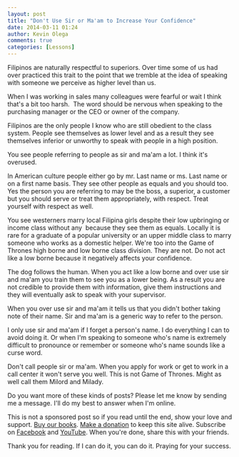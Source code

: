 ```yaml
---
layout: post
title: "Don't Use Sir or Ma'am to Increase Your Confidence"
date: 2014-03-11 01:24
author: Kevin Olega
comments: true
categories: [Lessons]
---
```

Filipinos are naturally respectful to superiors. Over time some of us had over practiced this trait to the point that we tremble at the idea of speaking with someone we perceive as higher level than us.

When I was working in sales many colleagues were fearful or wait I think that's a bit too harsh.&nbsp; The word should be nervous when speaking to the purchasing manager or the CEO or owner of the company.

Filipinos are the only people I know who are still obedient to the class system. People see themselves as lower level and as a result they see themselves inferior or unworthy to speak with people in a high position.

You see people referring to people as sir and ma'am a lot. I think it's overused.

In American culture people either go by mr. Last name or ms. Last name or on a first name basis. They see other people as equals and you should too. Yes the person you are referring to may be the boss, a superior, a customer but you should serve or treat them appropriately, with respect. Treat yourself with respect as well.

You see westerners marry local Filipina girls despite their low upbringing or income class without any&nbsp; because they see them as equals. Locally it is rare for a graduate of a popular university or an upper middle class to marry someone who works as a domestic helper. We're too into the Game of Thrones high borne and low borne class division. They are not. Do not act like a low borne because it negatively affects your confidence.

The dog follows the human. When you act like a low borne and over use sir and ma'am you train them to see you as a lower being. As a result you are not credible to provide them with information, give them instructions and they will eventually ask to speak with your supervisor.

When you over use sir and ma'am it tells us that you didn't bother taking note of their name. Sir and ma'am is a generic way to refer to the person.

I only use sir and ma'am if I forget a person's name. I do everything I can to avoid doing it. Or when I'm speaking to someone who's name is extremely difficult to pronounce or remember or someone who's name sounds like a curse word.

Don't call people sir or ma'am. When you apply for work or get to work in a call center it won't serve you well. This is not Game of Thrones. Might as well call them Milord and Milady.

Do you want more of these kinds of posts? Please let me know by sending me a message. I'll do my best to answer when I'm online.

This is not a sponsored post so if you read until the end, show your love and support. [Buy our books](http://callcentertrainingtips.com/promos/).  [Make a donation](http://callcentertrainingtips.com/support/) to keep this site alive. Subscribe on [Facebook](https://www.facebook.com/callcentertrainingtips/) and [YouTube](https://www.youtube.com/channel/UCSRyiovg_InMdQAe7Fn0LtA). When you're done, share this with your friends. 

Thank you for reading. If I can do it, you can do it. Praying for your success.
